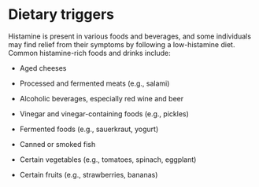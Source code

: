 # Dietary triggers

Histamine is present in various foods and beverages, and some individuals may find relief from their symptoms by following a low-histamine diet. Common histamine-rich foods and drinks include:

* Aged cheeses
  
* Processed and fermented meats (e.g., salami)

* Alcoholic beverages, especially red wine and beer

* Vinegar and vinegar-containing foods (e.g., pickles)

* Fermented foods (e.g., sauerkraut, yogurt)

* Canned or smoked fish

* Certain vegetables (e.g., tomatoes, spinach, eggplant)

* Certain fruits (e.g., strawberries, bananas)

